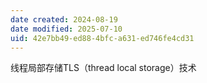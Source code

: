 ```yaml
---
date created: 2024-08-19
date modified: 2025-07-10
uid: 42e7bb49-ed88-4bfc-a631-ed746fe4cd31
---
```


线程局部存储TLS（thread local storage）技术
